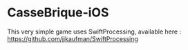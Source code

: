 # CasseBrique-iOS

This very simple game uses SwiftProcessing, available here : https://github.com/jjkaufman/SwiftProcessing
